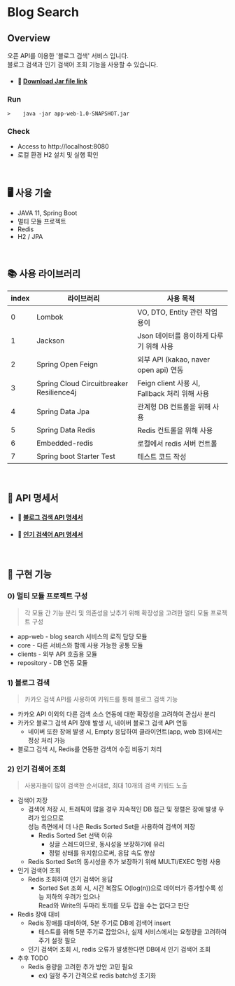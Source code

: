 # Blog Search
## Overview
오픈 API를 이용한 '블로그 검색' 서비스 입니다. <br>
블로그 검색과 인기 검색어 조회 기능을 사용할 수 있습니다. <br>

* #### 🔗  <a href="https://github.com/tmfrl1552/blog-search/blob/main/app-web-1.0-SNAPSHOT.jar" >Download Jar file link</a>

### Run

```
>    java -jar app-web-1.0-SNAPSHOT.jar
```

### Check
- Access to http://localhost:8080
- 로컬 환경 H2 설치 및 실행 확인

<br>

## 🖥️ 사용 기술 
- JAVA 11, Spring Boot
- 멀티 모듈 프로젝트
- Redis
- H2 / JPA
<br>

## 📚 사용 라이브러리
| index |라이브러리| 사용 목적                             |
|-------|--------------|-----------------------------------|
| 0     | Lombok   | VO, DTO, Entity 관련 작업 용이          |
| 1     | Jackson | Json 데이터를 용이하게 다루기 위해 사용          |
| 2     | Spring Open Feign | 외부 API (kakao, naver open api) 연동 |
| 3     | Spring Cloud Circuitbreaker Resilience4j |Feign client 사용 시, Fallback 처리 위해 사용|
| 4     | Spring Data Jpa |관계형 DB 컨트롤을 위해 사용|
| 5     | Spring Data Redis |Redis 컨트롤을 위해 사용|
| 6     | Embedded-redis |로컬에서 redis 서버 컨트롤|
| 7     | Spring boot Starter Test | 테스트 코드 작성|


<br>

## 📑 API 명세서
* #### 🔗  <a href="https://github.com/tmfrl1552/blog-search/wiki/%EB%B8%94%EB%A1%9C%EA%B7%B8-%EA%B2%80%EC%83%89-API" >블로그 검색 API 명세서</a>
* #### 🔗  <a href="https://github.com/tmfrl1552/blog-search/wiki/%EC%9D%B8%EA%B8%B0-%EA%B2%80%EC%83%89%EC%96%B4-%EC%A1%B0%ED%9A%8C-API" >인기 검색어 API 명세서</a>

<br>

## 📌 구현 기능
### 0) 멀티 모듈 프로젝트 구성
> 각 모듈 간 기능 분리 및 의존성을 낮추기 위해 확장성을 고려한 멀티 모듈 프로젝트 구성
  * app-web - blog search 서비스의 로직 담당 모듈
  * core - 다른 서비스와 함께 사용 가능한 공통 모듈
  * clients - 외부 API 호출용 모듈
  * repository - DB 연동 모듈 

### 1) 블로그 검색
> 카카오 검색 API를 사용하여 키워드를 통해 블로그 검색 기능
* 카카오 API 이외의 다른 검색 소스 연동에 대한 확장성을 고려하여 관심사 분리
* 카카오 블로그 검색 API 장애 발생 시, 네이버 블로그 검색 API 연동
  * 네이버 또한 장애 발생 시, Empty 응답하여 클라이언트(app, web 등)에서는 정상 처리 가능
* 블로그 검색 시, Redis를 연동한 검색어 수집 비동기 처리

### 2) 인기 검색어 조회
> 사용자들이 많이 검색한 순서대로, 최대 10개의 검색 키워드 노출
* 검색어 저장
  * 검색어 저장 시, 트래픽이 많을 경우 지속적인 DB 접근 및 정렬은 장애 발생 우려가 있으므로<br>성능 측면에서 더 나은 Redis Sorted Set을 사용하여 검색어 저장
    * Redis Sorted Set 선택 이유
      * 싱글 스레드이므로, 동시성을 보장하기에 유리
      * 정렬 상태를 유지함으로써, 응답 속도 향상
  * Redis Sorted Set의 동시성을 추가 보장하기 위해 MULTI/EXEC 명령 사용 
* 인기 검색어 조회
  * Redis 조회하여 인기 검색어 응답
    * Sorted Set 조회 시, 시간 복잡도 O(log(n))으로 데이터가 증가할수록 성능 저하의 우려가 있으나<br> Read와 Write의 두마리 토끼를 모두 잡을 수는 없다고 판단
* Redis 장애 대비
  * Redis 장애를 대비하여, 5분 주기로 DB에 검색어 insert
    * 테스트를 위해 5분 주기로 잡았으나, 실제 서비스에서는 요청량을 고려하여 주기 설정 필요
  * 인기 검색어 조회 시, redis 오류가 발생한다면 DB에서 인기 검색어 조회
* 추후 TODO
  * Redis 용량을 고려한 추가 방안 고민 필요
    * ex) 일정 주기 간격으로 redis batch성 초기화   



